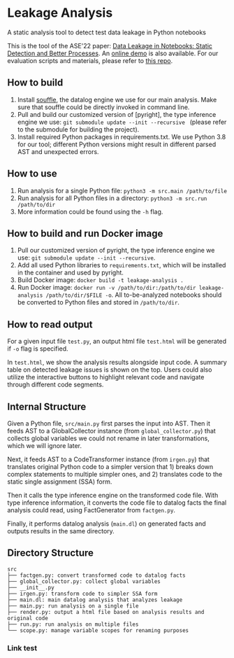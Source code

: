 # Leakage Analysis
A static analysis tool to detect test data leakage in Python notebooks

This is the tool of the ASE'22 paper: [Data Leakage in Notebooks: Static Detection and Better Processes](https://www.cs.cmu.edu/~cyang3/papers/ase22.pdf). An [online demo](http://feature.isri.cmu.edu/demo/) is also available. For our evaluation scripts and materials, please refer to [this repo](https://github.com/malusamayo/GitHubAPI-Crawler).

## How to build
1. Install [souffle](https://souffle-lang.github.io/install), the datalog engine we use for our main analysis. Make sure that souffle could be directly invoked in command line.
2. Pull and build our customized version of [pyright], the type inference engine we use: ```git submodule update --init --recursive ``` (please refer to the submodule for building the project).
3. Install required Python packages in requirements.txt. We use Python 3.8 for our tool; different Python versions might result in different parsed AST and unexpected errors.

## How to use
1. Run analysis for a single Python file: ```python3 -m src.main /path/to/file```
2. Run analysis for all Python files in a directory: ```python3 -m src.run /path/to/dir```
3. More information could be found using the `-h` flag.

## How to build and run Docker image
1. Pull our customized version of pyright, the type inference engine we use: ```git submodule update --init --recursive```.
2. Add all used Python libraries to `requirements.txt`, which will be installed in the container and used by pyright.
3. Build Docker image: ```docker build -t leakage-analysis .```
4. Run Docker image: ```docker run -v /path/to/dir:/path/to/dir leakage-analysis /path/to/dir/$FILE -o```. All to-be-analyzed notebooks should be converted to Python files and stored in `/path/to/dir`.

## How to read output
For a given input file `test.py`, an output html file `test.html` will be generated if `-o` flag is specified. 

In `test.html`, we show the analysis results alongside input code. A summary table on detected leakage issues is shown on the top. Users could also utilize the interactive buttons to highlight relevant code and navigate through different code segments.

## Internal Structure

Given a Python file, `src/main.py` first parses the input into AST. 
Then it feeds AST to a GlobalCollector instance (from `global_collector.py`) that collects global variables we could not rename in later transformations, which we will ignore later. 

Next, it feeds AST to a CodeTransformer instance (from `irgen.py`) that translates original Python code to a simpler version that 1) breaks down complex statements to multiple simpler ones, and 2) translates code to the static single assignment (SSA) form. 

Then it calls the type inference engine on the transformed code file. With type inference information, it converts the code file to datalog facts the final analysis could read, using FactGenerator from `factgen.py`.

Finally, it performs datalog analysis (`main.dl`) on generated facts and outputs results in the same directory.

## Directory Structure

```
src
├── factgen.py: convert transformed code to datalog facts
├── global_collector.py: collect global variables
├── __init__.py
├── irgen.py: transform code to simpler SSA form
├── main.dl: main datalog analysis that analyzes leakage
├── main.py: run analysis on a single file
├── render.py: output a html file based on analysis results and original code
├── run.py: run analysis on multiple files
└── scope.py: manage variable scopes for renaming purposes
```

### Link test